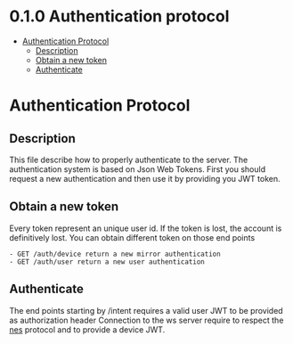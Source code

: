 <!-- version -->
# 0.1.0 Authentication protocol
<!-- end version -->

<!-- toc -->
  - [Authentication Protocol](#authentication)
    - [Description](#description)
    - [Obtain a new token](#obtain)
    - [Authenticate](#authenticate)
<!-- end toc -->

# Authentication Protocol

## Description

This file describe how to properly authenticate to the server.
The authentication system is based on Json Web Tokens.
First you should request a new authentication and then use it by providing you JWT token.

## Obtain a new token

Every token represent an unique user id.
If the token is lost, the account is definitively lost.
You can obtain different token on those end points

    - GET /auth/device return a new mirror authentication
    - GET /auth/user return a new user authentication
    
## Authenticate

The end points starting by /intent requires a valid user JWT to be provided as authorization header
Connection to the ws server require to respect the [nes](https://github.com/hapijs/nes) protocol
and to provide a device JWT.

